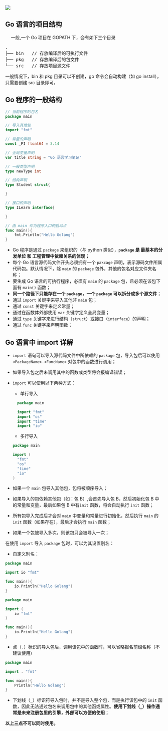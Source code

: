 ![](https://s2.ax1x.com/2019/10/29/KRNxoR.jpg)

## Go 语言的项目结构

&ensp;&ensp; 一般,一个 Go 项目在 GOPATH 下，会有如下三个目录

<pre>
.
├── bin   // 存放编译后的可执行文件
├── pkg   // 存放编译后的包文件
└── src   // 存放项目源文件
</pre>

一般情况下，bin 和 pkg 目录可以不创建，go 命令会自动构建（如 go install），只需要创建 src 目录即可。

## Go 程序的一般结构

```go
// 当前程序的包名
package main

// 导入其他包
import "fmt"

// 常量的声明
const _PI float64 = 3.14

// 全局变量声明
var title string = "Go 语言学习笔记"

// 一般类型声明
type newType int

// 结构声明
type Student struct{

}

// 接口的声明
type ILearn interface{

}

// 由 main 作为程序入口的启动点
func main(){
	fmt.Println("Hello Golang")
}

```

- Go 程序是通过 `package` 来组织的（与 python 类似），**`package` 是 最基本的分发单位 和 工程管理中依赖关系的体现；**
- 每个 Go 语言源代码文件开头必须拥有一个 `pakcage` 声明，表示源码文件所属代码包。默认情况下，除 `main` 的 `package` 包外，其他的包名对应文件夹名称；
- 要生成 Go 语言的可执行程序，必须有 `main` 的 `package` 包，且必须在该包下面有 `main()` 函数；
- **同一个路径下只能存在一个 `package`，一个 `package` 可以拆分成多个源文件**；
- 通过 `import` 关键字来导入其他非 `main` 包；
- 通过 `const` 关键字来定义常量；
- 通过在函数体外部使用 `var` 关键字定义全局变量；
- 通过 `type` 关键字来进行结构（`struct`）或接口（`interface`）的声明；
- 通过 `func` 关键字来声明函数；

## Go 语言中 import 详解

- `import` 语句可以导入源代码文件中所依赖的 `package` 包，导入包后可以使用 `<PackageName>.<FuncName>` 对包中的函数进行调用；
- 如果导入包之后未调用其中的函数或类型将会报编译错误；
- `import` 可以使用以下两种方式：

  - 单行导入

  ```go
    package main

    import "fmt"
    import "os"
    import "time"
    import "io"
  ```

  - 多行导入

  ```go
  package main

  import (
    "fmt"
    "os"
    "time"
    "io"
  )

  ```

- 如果一个 `main` 包导入其他包，包将被顺序导入；
- 如果导入的包依赖其他包（如：包 B）,会首先导入包 B，然后初始化包 B 中的常量和变量，最后如果包 B 中有`init` 函数，将会自动执行 `init` 函数；
- 所有包导入完成后才会对 `main` 中变量和常量进行初始化，然后执行 `main` 的 `init` 函数（如果存在），最后才会执行 `main` 函数；
- 如果一个包被导入多次，则该包只会被导入一次；

在使用 `import` 导入 `package` 包时，可以为其设置别名：

- 自定义别名：

```go
package main

import io "fmt"

func main(){
	io.Println("Hello Golang")
}
```

```go
package main

import (
	io "fmt"
)

func main(){
	io.Println("Hello Golang")
}
```

- 点（`.`）标识的导入包后，调用该包中的函数时，可以省略报名前缀名称（不建议使用）

```go
package main

import . "fmt"

func main(){
	Println("Hello Golang")
}
```

- 下划线（`_`）标识符导入包时，并不是导入整个包，而是执行该包中的 `init` 函数，因此无法通过包名来调用包中的其他函或属性。**使用下划线（`_`）操作通常是未来注册包里的引擎，外部可以方便的使用**；

**以上三点不可以同时使用。**
